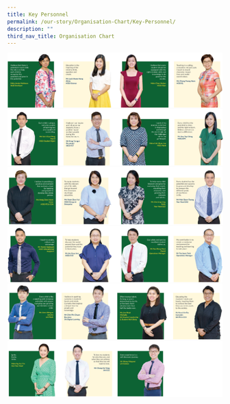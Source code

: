 ```yaml
---
title: Key Personnel
permalink: /our-story/Organisation-Chart/Key-Personnel/
description: ""
third_nav_title: Organisation Chart
---
```

![](/images/Our%20Story/Organisation%20Chart/Key%20Personnel/A1NEW.png)
![](/images/Our%20Story/Organisation%20Chart/Key%20Personnel/A2NEW.png)
![](/images/Our%20Story/Organisation%20Chart/Key%20Personnel/A3NEW.png)
![](/images/Our%20Story/Organisation%20Chart/Key%20Personnel/A4NEW.png)
![](/images/Our%20Story/Organisation%20Chart/Key%20Personnel/A5NEW.png)
![](/images/Our%20Story/Organisation%20Chart/Key%20Personnel/A6NEW.png)